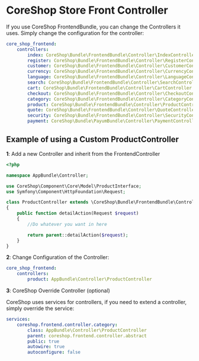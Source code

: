 # CoreShop Store Front Controller

If you use CoreShop FrontendBundle, you can change the Controllers it uses. Simply change the configuration for the controller:

```yaml
core_shop_frontend:
    controllers:
        index: CoreShop\Bundle\FrontendBundle\Controller\IndexController
        register: CoreShop\Bundle\FrontendBundle\Controller\RegisterController
        customer: CoreShop\Bundle\FrontendBundle\Controller\CustomerController
        currency: CoreShop\Bundle\FrontendBundle\Controller\CurrencyController
        language: CoreShop\Bundle\FrontendBundle\Controller\LanguageController
        search: CoreShop\Bundle\FrontendBundle\Controller\SearchController
        cart: CoreShop\Bundle\FrontendBundle\Controller\CartController
        checkout: CoreShop\Bundle\FrontendBundle\Controller\CheckoutController
        category: CoreShop\Bundle\FrontendBundle\Controller\CategoryController
        product: CoreShop\Bundle\FrontendBundle\Controller\ProductController
        quote: CoreShop\Bundle\FrontendBundle\Controller\QuoteController
        security: CoreShop\Bundle\FrontendBundle\Controller\SecurityController
        payment: CoreShop\Bundle\PayumBundle\Controller\PaymentController
```

## Example of using a Custom ProductController

**1**: Add a new Controller and inherit from the FrontendController

```php
<?php

namespace AppBundle\Controller;

use CoreShop\Component\Core\Model\ProductInterface;
use Symfony\Component\HttpFoundation\Request;

class ProductController extends \CoreShop\Bundle\FrontendBundle\Controller\ProductController
{
    public function detailAction(Request $request)
    {
        //Do whatever you want in here

        return parent::detailAction($request);
    }
}
```

**2**: Change Configuration of the Controller:

```yaml
core_shop_frontend:
    controllers:
        product: AppBundle\Controller\ProductController
```

**3**: CoreShop Override Controller (optional)

CoreShop uses services for controllers, if you need to extend a controller, simply override the service:

```yaml
services:
    coreshop.frontend.controller.category:
        class: AppBundle\Controller\ProductController
        parent: coreshop.frontend.controller.abstract
        public: true
        autowire: true
        autoconfigure: false
```

